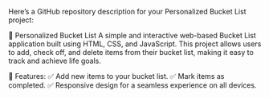 
Here’s a GitHub repository description for your Personalized Bucket List project:

📌 Personalized Bucket List
A simple and interactive web-based Bucket List application built using HTML, CSS, and JavaScript. This project allows users to add, check off, and delete items from their bucket list, making it easy to track and achieve life goals.

🚀 Features:
✅ Add new items to your bucket list.
✅ Mark items as completed.
✅ Responsive design for a seamless experience on all devices.
